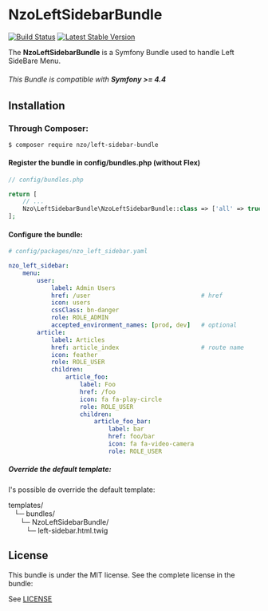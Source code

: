 NzoLeftSidebarBundle
====================

[![Build Status](https://travis-ci.org/nayzo/NzoLeftSidebarBundle.svg?branch=master)](https://travis-ci.org/nayzo/NzoLeftSidebarBundle)
[![Latest Stable Version](https://poser.pugx.org/nzo/left-sidebar-bundle/v/stable)](https://packagist.org/packages/nzo/left-sidebar-bundle)


The **NzoLeftSidebarBundle** is a Symfony Bundle used to handle Left SideBare Menu.

###### This Bundle is compatible with **Symfony >= 4.4**

Installation
------------

### Through Composer:

```
$ composer require nzo/left-sidebar-bundle
```

#### Register the bundle in config/bundles.php (without Flex)


``` php
// config/bundles.php

return [
    // ...
    Nzo\LeftSidebarBundle\NzoLeftSidebarBundle::class => ['all' => true],
];
```

#### Configure the bundle:

``` yml
# config/packages/nzo_left_sidebar.yaml

nzo_left_sidebar:
    menu:
        user:
            label: Admin Users
            href: /user                               # href
            icon: users
            cssClass: bn-danger
            role: ROLE_ADMIN
            accepted_environment_names: [prod, dev]   # optional
        article:
            label: Articles
            href: article_index                       # route name
            icon: feather
            role: ROLE_USER
            children:
                article_foo:
                    label: Foo
                    href: /foo
                    icon: fa fa-play-circle
                    role: ROLE_USER
                    children:
                        article_foo_bar:
                            label: bar
                            href: foo/bar
                            icon: fa fa-video-camera
                            role: ROLE_USER
```

##### Override the default template:
I's possible de override the default template:

templates/  
&nbsp;&nbsp;&nbsp;└─ bundles/  
&nbsp;&nbsp;&nbsp;&nbsp;&nbsp;&nbsp;└─ NzoLeftSidebarBundle/  
&nbsp;&nbsp;&nbsp;&nbsp;&nbsp;&nbsp;&nbsp;&nbsp;&nbsp;└─ left-sidebar.html.twig  

License
-------

This bundle is under the MIT license. See the complete license in the bundle:

See [LICENSE](https://github.com/nayzo/NzoLeftSidebarBundle/tree/master/LICENSE)
